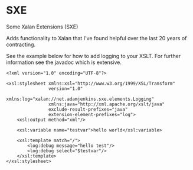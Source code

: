 # SXE
Some Xalan Extensions (SXE)

Adds functionality to Xalan that I've found helpful over the last 20 years of contracting.<br/>

See the example below for how to add logging to your XSLT.  For further information see the javadoc which is extensive.

```
<?xml version="1.0" encoding="UTF-8"?>

<xsl:stylesheet xmlns:xsl="http://www.w3.org/1999/XSL/Transform" 
                version="1.0"
                xmlns:log="xalan://net.adamjenkins.sxe.elements.Logging"
                xmlns:java="http://xml.apache.org/xslt/java"
                exclude-result-prefixes="java"
                extension-element-prefixes="log">
    <xsl:output method="xml"/>
    
    <xsl:variable name="testvar">hello world</xsl:variable>
    
    <xsl:template match="/">
    	<log:debug message="hello test"/>
		<log:debug select="$testvar"/>
    </xsl:template>            
</xsl:stylesheet>
```
